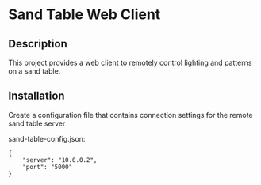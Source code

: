 # Sand Table Web Client

## Description

This project provides a web client to remotely control lighting and patterns on a sand table.

## Installation

Create a configuration file that contains connection settings for the remote sand table server

sand-table-config.json:
```
{
    "server": "10.0.0.2",
    "port": "5000"
}
```

